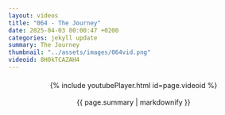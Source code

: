 ```yaml
---
layout: videos
title: "064 - The Journey"
date: 2025-04-03 00:00:47 +0200
categories: jekyll update
summary: The Journey
thumbnail: "../assets/images/064vid.png"
videoid: 8H0kTCAZAH4
---
```


<div style="text-align: center; margin-top: 20px;">
  {% include youtubePlayer.html id=page.videoid %}
  <p style="margin-top: 15px; font-size: 1.2em; color: #333;">
    <p>{{ page.summary | markdownify }}</p>
  </p>
</div>
